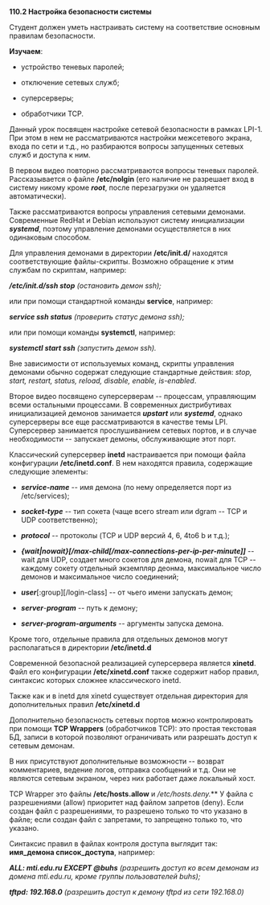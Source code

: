 **110.2 Настройка безопасности системы**

Студент должен уметь настраивать систему на соответствие основным
правилам безопасности.

**Изучаем**:

- устройство теневых паролей;

- отключение сетевых служб;

- суперсерверы;

- обработчики TCP.

Данный урок посвящен настройке сетевой безопасности в рамках LPI-1. При
этом в нем не рассматриваются настройки межсетевого экрана, входа по
сети и т.д., но разбираются вопросы запущенных сетевых служб и доступа к
ним.

В первом видео повторно рассматриваются вопросы теневых паролей.
Рассказывается о файле **/etc/nolgin** (его наличие не разрешает вход в
систему никому кроме ***root***, после перезагрузки он удаляется
автоматически).

Также рассматриваются вопросы управления сетевыми демонами. Современные
RedHat и Debian используют систему инициализации ***systemd***, поэтому
управление демонами осуществляется в них одинаковым способом.

Для управления демонами в директории **/etc/init.d/** находятся
соответствующие файлы-скрипты. Возможно обращение к этим службам по
скриптам, например:

***/etc/init.d/ssh stop** (остановить демон ssh);*

или при помощи стандартной команды **service**, например:

***service ssh status** (проверить статус демона ssh);*

или при помощи команды **systemctl**, например:

***systemctl start ssh** (запустить демон ssh).*

Вне зависимости от используемых команд, скрипты управления демонами
обычно содержат следующие стандартные действия: *stop, start, restart,
status, reload, disable, enable, is-enabled*.

Второе видео посвящено суперсерверам -- процессам, управляющим всеми
остальными процессами. В современных дистрибутивах инициализацией
демонов занимается ***upstart*** или ***systemd***, однако суперсерверы
все еще рассматриваются в качестве темы LPI. Суперсервер занимается
прослушиванием сетевых портов, и в случае необходимости -- запускает
демоны, обслуживающие этот порт.

Классический суперсервер **inetd** настраивается при помощи файла
конфигурации **/etc/inetd.conf**. В нем находятся правила, содержащие
следующие элементы:

- ***service-name*** -- имя демона (по нему определяется порт из
  /etc/services);

- ***socket-type*** -- тип сокета ­(чаще всего stream или dgram -- TCP и
  UDP соответственно);

- ***protocol*** -- протоколы (TCP и UDP версий 4, 6, 4to6 b и т.д.);

- ***{wait\|nowait}\[/max-child\[/max-connections-per-ip-per-minute\]\]***
  -- wait для UDP, создает много сокетов для демона, nowait для TCP --
  каждому сокету отдельный экземпляр деонма, максимальное число демонов
  и максимальное число соединений;

- ***user***\[:group\]\[/login-class\] -- от чьего имени запускать
  демон;

- ***server***-***program*** -- путь к демону;

- ***server-program-arguments*** -- аргументы запуска демона.

Кроме того, отдельные правила для отдельных демонов могут располагаться
в директории **/etc/inetd.d**

Современной безопасной реализацией суперсервера является **xinetd**.
Файл его конфигурации **/etc/xinetd.conf** также содержит набор правил,
синтаксис которых сложнее классического inetd.

Также как и в inetd для xinetd существует отдельная директория для
дополнительных правил **/etc/xinetd.d**

Дополнительно безопасность сетевых портов можно контролировать при
помощи **TCP Wrappers** (обработчиков TCP): это простая текстовая БД,
записи в которой позволяют ограничивать или разрешать доступ к сетевым
демонам.

В них присутствуют дополнительные возможности -- возврат комментариев,
ведение логов, отправка сообщений и т.д. Они не являются сетевым
экраном, через них работает даже локальный хост.

TCP Wrapper это файлы **/etc/hosts.allow** и **/etc/hosts.deny*.*** У
файла с разрешениями (allow) приоритет над файлом запретов (deny). Если
создан файл с разрешениями, то разрешено только то что указано в файле;
если создан файл с запретами, то запрещено только то, что указано.

Синтаксис правил в файлах контроля доступа выглядит так: **имя_демона
список_доступа**, например:

***ALL: mti.edu.ru EXCEPT \@buhs** (разрешить доступ ко всем демонам из
домена mti.edu.ru, кроме группы пользователей buhs);*

***tftpd: 192.168.0** (разрешить доступ к демону tftpd из сети
192.168.0)*

